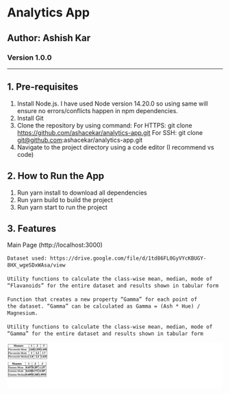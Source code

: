 # Analytics App

## Author: Ashish Kar

### Version 1.0.0

---

## 1. Pre-requisites

1. Install Node.js. I have used Node version 14.20.0 so using same will ensure no errors/conflicts happen in npm dependencies.
2. Install Git
3. Clone the repository by using command:
   For HTTPS: git clone https://github.com/ashacekar/analytics-app.git
   For SSH: git clone git@github.com:ashacekar/analytics-app.git
4. Navigate to the project directory using a code editor (I recommend vs code)

## 2. How to Run the App

1. Run yarn install to download all dependencies
2. Run yarn build to build the project
3. Run yarn start to run the project

## 3. Features

Main Page (http://localhost:3000)

    Dataset used: https://drive.google.com/file/d/1td86FL0GyVYcKBUGY-8HX_wgeSDxWAsa/view

    Utility functions to calculate the class-wise mean, median, mode of
    “Flavanoids” for the entire dataset and results shown in tabular form

    Function that creates a new property “Gamma” for each point of
    the dataset. “Gamma” can be calculated as Gamma = (Ash * Hue) / Magnesium.

    Utility functions to calculate the class-wise mean, median, mode of
    “Gamma” for the entire dataset and results shown in tabular form

![alt text](/public/main-page.png)
